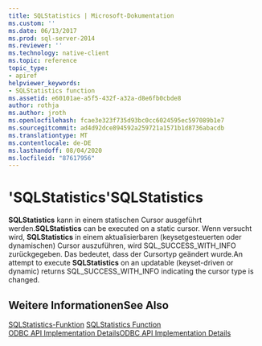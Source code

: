 ```yaml
---
title: SQLStatistics | Microsoft-Dokumentation
ms.custom: ''
ms.date: 06/13/2017
ms.prod: sql-server-2014
ms.reviewer: ''
ms.technology: native-client
ms.topic: reference
topic_type:
- apiref
helpviewer_keywords:
- SQLStatistics function
ms.assetid: e60101ae-a5f5-432f-a32a-d8e6fb0cbde8
author: rothja
ms.author: jroth
ms.openlocfilehash: fcae3e323f735d93bc0cc6024595ec597089b1e7
ms.sourcegitcommit: ad4d92dce894592a259721a1571b1d8736abacdb
ms.translationtype: MT
ms.contentlocale: de-DE
ms.lasthandoff: 08/04/2020
ms.locfileid: "87617956"
---
```

# <a name="sqlstatistics"></a><span data-ttu-id="d381c-102">'SQLStatistics'</span><span class="sxs-lookup"><span data-stu-id="d381c-102">SQLStatistics</span></span>
  <span data-ttu-id="d381c-103">**SQLStatistics** kann in einem statischen Cursor ausgeführt werden.</span><span class="sxs-lookup"><span data-stu-id="d381c-103">**SQLStatistics** can be executed on a static cursor.</span></span> <span data-ttu-id="d381c-104">Wenn versucht wird, **SQLStatistics** in einem aktualisierbaren (keysetgesteuerten oder dynamischen) Cursor auszuführen, wird SQL_SUCCESS_WITH_INFO zurückgegeben. Das bedeutet, dass der Cursortyp geändert wurde.</span><span class="sxs-lookup"><span data-stu-id="d381c-104">An attempt to execute **SQLStatistics** on an updatable (keyset-driven or dynamic) returns SQL_SUCCESS_WITH_INFO indicating the cursor type is changed.</span></span>  
  
## <a name="see-also"></a><span data-ttu-id="d381c-105">Weitere Informationen</span><span class="sxs-lookup"><span data-stu-id="d381c-105">See Also</span></span>  
 <span data-ttu-id="d381c-106">[SQLStatistics-Funktion](https://go.microsoft.com/fwlink/?LinkId=59372) </span><span class="sxs-lookup"><span data-stu-id="d381c-106">[SQLStatistics Function](https://go.microsoft.com/fwlink/?LinkId=59372) </span></span>  
 [<span data-ttu-id="d381c-107">ODBC API Implementation Details</span><span class="sxs-lookup"><span data-stu-id="d381c-107">ODBC API Implementation Details</span></span>](odbc-api-implementation-details.md)  
  
  
